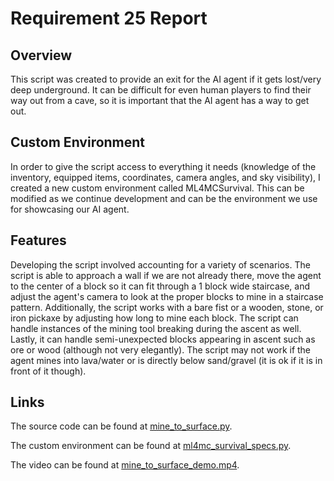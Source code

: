 # Requirement 25 Report
## Overview
This script was created to provide an exit for the AI agent if it gets lost/very deep underground. 
It can be difficult for even human players to find their way out from a cave, so it is important that the AI agent has a way to get out.

## Custom Environment
In order to give the script access to everything it needs (knowledge of the inventory, equipped items, coordinates, camera angles, and sky visibility), I created a new custom environment called ML4MCSurvival. This can be modified as we continue development and can be the environment we use for showcasing our AI agent.

## Features
Developing the script involved accounting for a variety of scenarios.
The script is able to approach a wall if we are not already there,
move the agent to the center of a block so it can fit through a 1 block wide staircase,
and adjust the agent's camera to look at the proper blocks to mine in a staircase pattern.
Additionally, the script works with a bare fist or a wooden, stone, or iron pickaxe by adjusting how long to mine each block.
The script can handle instances of the mining tool breaking during the ascent as well.
Lastly, it can handle semi-unexpected blocks appearing in ascent such as ore or wood (although not very elegantly).
The script may not work if the agent mines into lava/water or is directly below sand/gravel (it is ok if it is in front of it though).

## Links
The source code can be found at [mine_to_surface.py]().

The custom environment can be found at [ml4mc_survival_specs.py]().

The video can be found at [mine_to_surface_demo.mp4]().